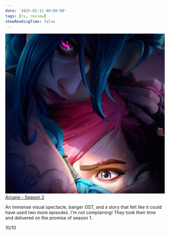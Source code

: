 ```yaml
---
date: '2025-01-11 09:08:00'
tags: [tv, review]
showReadingTime: false
---
```

![](assets/448333378_450022594325446_77718765609480310_n.jpg)
[Arcane - Season 2](https://www.themoviedb.org/tv/94605-arcane/season/2)

An immense visual spectacle, banger OST, and a story that felt like it could have used two more episodes. I'm not complaining! They took their time and delivered on the promise of season 1.

10/10